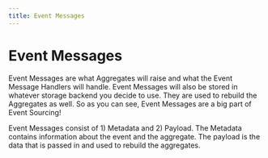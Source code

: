 ```yaml
---
title: Event Messages
---
```


# Event Messages

Event Messages are what Aggregates will raise and what the Event Message
Handlers will handle. Event Messages will also be stored in whatever storage
backend you decide to use. They are used to rebuild the Aggregates as well. So
as you can see, Event Messages are a big part of Event Sourcing!

Event Messages consist of 1) Metadata and 2) Payload. The Metadata contains
information about the event and the aggregate. The payload is the data that is
passed in and used to rebuild the aggregates.
